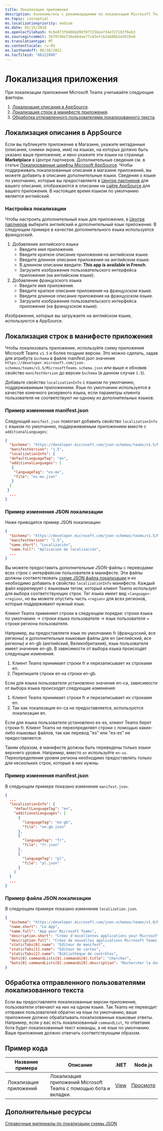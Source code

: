 ```yaml
---
title: Локализация приложения
description: Ознакомьтесь с рекомендациями по локализации Microsoft Teams приложения и локализации строк в манифесте приложения.
ms.topic: conceptual
ms.localizationpriority: medium
ms.date: 05/15/2018
ms.openlocfilehash: 9c8e073f646bbd99f07725bee734e727103f6eb3
ms.sourcegitcommit: 5070746e736edb4ae77cd3efcb2ab8bb2e5819a0
ms.translationtype: MT
ms.contentlocale: ru-RU
ms.lasthandoff: 06/16/2022
ms.locfileid: "66122896"
---
```

# <a name="localize-your-app"></a>Локализация приложения

При локализации приложения Microsoft Teams учитывайте следующие факторы.

1. [Локализация описания в AppSource](#localize-your-appsource-listing).
1. [Локализация строк в манифесте приложения](#localize-strings-in-your-app-manifest).
1. [Обработка отправленного пользователями локализованного текста](#handle-localized-text-submissions-from-your-users).

## <a name="localize-your-appsource-listing"></a>Локализация описания в AppSource

Если вы публикуете приложение в Магазине, укажите метаданные (описания, снимки экрана, имя) на языках, на которых должно быть указано ваше приложение, и явно укажите эти языки на странице **Marketplace** в Центре партнеров. Дополнительные сведения см. в статье [Локализованные шрифты Microsoft AppSource](/office/dev/store/prepare-localized-solutions#localized-microsoft-appsource-fronts). Чтобы поддерживать локализованные описания в магазине приложений, вы можете добавить в описание дополнительные языки. Сведения о языке по умолчанию, которые вы предоставляете в [Центре партнеров](/office/dev/store/submit-to-appsource-via-partner-center) для вашего описания, отображаются в описании на [сайте AppSource](https://appsource.microsoft.com/marketplace/apps?product=office%3Bteams&page=1 "AppSource — это единое место для всех потребностей вашей команды. Он объединяет все, включая чаты, собрания, звонки, файлы и инструменты, чтобы обеспечить более продуктивную командную работу.") для вашего приложения. В настоящее время языком по умолчанию является английский.

### <a name="configure-localization"></a>Настройка локализации

Чтобы настроить дополнительный язык для приложения, в [Центре партнеров](/office/dev/store/submit-to-appsource-via-partner-center) выберите английский и дополнительный язык приложения. В следующем примере в качестве дополнительного языка используется французский.

1. Добавление английского языка
    * Введите имя приложения.
    * Введите краткое описание приложения на английском языке.
    * Введите длинное описание приложения на английском языке.
    * В длинном описании введите: **This app is available in French**.
    * Загрузите изображения пользовательского интерфейса приложения (на английском языке).
2. Добавление французского языка
    * Введите имя приложения.
    * Введите краткое описание приложения на французском языке.
    * Введите длинное описание приложения на французском языке.
    * Загрузите изображения пользовательского интерфейса приложения (на французском языке).

Изображения, которые вы загружаете на английском языке, используются в AppSource.

## <a name="localize-strings-in-your-app-manifest"></a>Локализация строк в манифесте приложения

Чтобы локализовать приложение, используйте схему приложения Microsoft Teams `v1.5` и более поздние версии. Это можно сделать, задав для атрибута `$schema` в файле manifest.json значение `https://developer.microsoft.com/json-schemas/teams/v1.5/MicrosoftTeams.schema.json` или выше и обновив свойство `manifestVersion` до версии `$schema` (в данном случае `1.5`).

Добавьте свойство `localizationInfo` с языком по умолчанию, поддерживаемым приложением. Язык по умолчанию используется в качестве конечного резервного языка, если параметры клиента пользователя не соответствуют ни одному из дополнительных языков.

### <a name="example-manifestjson-change"></a>Пример изменения manifest.json

Следующий `manifest.json` помогает добавить свойство `localizationInfo` с языком по умолчанию, поддерживаемым приложением вместе с `additionalLanguages`:

```json
{
  "$schema": "https://developer.microsoft.com/json-schemas/teams/v1.5/MicrosoftTeams.schema.json",
  "manifestVersion": "1.5",
  "localizationInfo": {
  "defaultLanguageTag": "en",
  "additionalLanguages": [
   {
    "languageTag": "es-mx",
    "file": "es-mx.json"
   }
  ]
 }
  ...
}
```

### <a name="example-localization-json-change"></a>Пример изменения JSON локализации

Ниже приводится пример JSON локализации:

```json
{
  "$schema": "https://developer.microsoft.com/json-schemas/teams/v1.5/MicrosoftTeams.Localization.schema.json",
  "manifestVersion": "1.5",
  "name.short": "Localización",
  "name.full": "Aplicación de localización",
  ...
}
```

Вы можете предоставить дополнительные JSON-файлы с переводами всех строк с интерфейсом пользователя в манифесте. Эти файлы должны соответствовать [схеме JSON файла локализации](../../resources/schema/localization-schema.md) и их необходимо добавить в свойство `localizationInfo` манифеста. Каждый файл коррелирует с языковым тегом, который клиент Teams использует для выбора соответствующих строк. Тег языка имеет вид `<language>-<region>`, но вы можете опустить часть `<region>` для всех регионов, которые поддерживают нужный язык.

Клиент Teams применяет строки в следующем порядке: строки языка по умолчанию -> строки языка пользователя -> язык пользователя + строки региона пользователя.

Например, вы предоставляете язык по умолчанию fr (французский, все регионы) и дополнительные языковые файлы для en (английский, все регионы) и en-gb (английский, Великобритания), язык пользователя имеет значение en-gb. В зависимости от выбора языка происходят следующие изменения.

1. Клиент Teams принимает строки fr и перезаписывает их строками en.
1. Перепишите строки en на строки en-gb.

Если для языка пользователя установлено значение en-ca, зависимости от выбора языка происходят следующие изменения:

1. Клиент Teams принимает строки fr и перезаписывает их строками en.
1. Так как локализация en-ca не предоставляется, используются локализации en.

Если для языка пользователя установлено es-es, клиент Teams берет строки fr. Клиент Teams не переопределяет строки с помощью каких-либо языковых файлов, так как перевод "es" или "es-es" не предоставляется.

Таким образом, в манифесте должны быть переведены только языки верхнего уровня. Например, вместо `en` используйте `en-us`. Переопределения уровня региона необходимо предоставлять только для нескольких строк, которые в них нужны.

### <a name="example-manifestjson-change"></a>Пример изменения manifest.json

В следующем примере показано изменение `manifest.json`.

```json
{
  ...
  "localizationInfo": {
    "defaultLanguageTag": "en",
    "additionalLanguages": [
      {
        "languageTag": "en-gb",
        "file": "en-gb.json"
      },
      {
        "languageTag": "fr",
        "file": "fr.json"
      },
      {
        "languageTag": "pl",
        "file": "pl.json"
      }
    ]
  }
  ...
}
```

### <a name="example-localization-json-file"></a>Пример файла JSON локализации

 В следующем примере показано изменение `localization.json`.

```json
{
  "$schema": "https://developer.microsoft.com/json-schemas/teams/v1.8/MicrosoftTeams.Localization.schema.json",
  "name.short": "Le App",
  "name.full": "App pour Microsoft Teams",
  "description.short": "Créez d'excellentes applications pour Microsoft Teams avec App.",
  "description.full": "Créez de nouvelles applications Microsoft Teams, concevez et prévisualisez des cartes bot, et explorez la documentation avec App.",
  "staticTabs[0].name": "Editeur de manifest",
  "staticTabs[1].name": "Editeur de cartes",
  "staticTabs[2].name": "Bibliothèque de contrôles",
  "bots[0].commandLists[0].commands[0].title": "chercher",
  "bots[0].commandLists[0].commands[0].description": "Rechercher la documentation Teams pertinente"
}
```

## <a name="handle-localized-text-submissions-from-your-users"></a>Обработка отправленного пользователями локализованного текста

Если вы предоставляете локализованные версии приложения, пользователи отвечают на них на одном языке. Так Teams не переводит отправки пользователей обратно на язык по умолчанию, ваше приложение должно обрабатывать локализованные языковые ответы. Например, если у вас есть локализованный `commandList`, то ответами бота будет локализованный текст команды, а не язык по умолчанию. Ваше приложение должно отвечать соответствующим образом.

## <a name="code-sample"></a>Пример кода

| Название примера | Описание | .NET | Node.js |
|-------------|-------------|------|------|
| Локализация приложений | Локализация приложений Microsoft Teams с помощью бота и вкладки. | [View](https://github.com/OfficeDev/Microsoft-Teams-Samples/tree/main/samples/app-localization/csharp) |[Просмотр](https://github.com/OfficeDev/Microsoft-Teams-Samples/tree/main/samples/app-localization/nodejs) |

## <a name="see-also"></a>Дополнительные ресурсы

[Справочные материалы по локализации схемы JSON](~/resources/schema/localization-schema.md)
